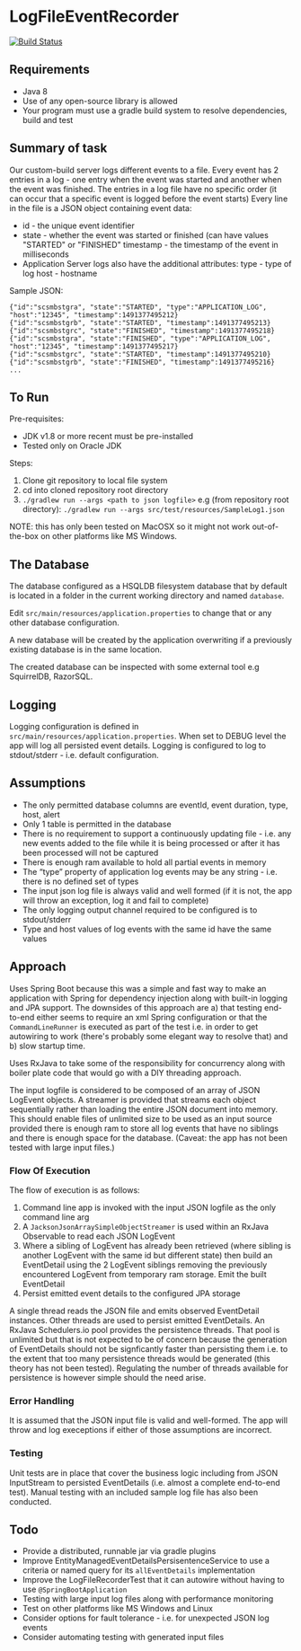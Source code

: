 # LogFileEventRecorder

[![Build Status](https://travis-ci.com/cscodingallan/LogFileEventRecorder.svg?branch=master)](https://travis-ci.com/cscodingallan/LogFileEventRecorder)

## Requirements

* Java 8
* Use of any open-source library is allowed
* Your program must use a gradle build system to resolve dependencies, build and test

## Summary of task
Our custom-build server logs different events to a file. Every event has 2 entries in a log - one entry when the event was started and another when the event was finished. The entries in a log file have no specific order (it can occur that a specific event is logged before the event starts)
Every line in the file is a JSON object containing event data:
* id - the unique event identifier
* state - whether the event was started or finished (can have values "STARTED" or "FINISHED" timestamp - the timestamp of the event in milliseconds
* Application Server logs also have the additional attributes: type - type of log
host - hostname

Sample JSON: 

    {"id":"scsmbstgra", "state":"STARTED", "type":"APPLICATION_LOG",
    "host":"12345", "timestamp":1491377495212}  
    {"id":"scsmbstgrb", "state":"STARTED", "timestamp":1491377495213}
    {"id":"scsmbstgrc", "state":"FINISHED", "timestamp":1491377495218}
    {"id":"scsmbstgra", "state":"FINISHED", "type":"APPLICATION_LOG",
    "host":"12345", "timestamp":1491377495217}
    {"id":"scsmbstgrc", "state":"STARTED", "timestamp":1491377495210}
    {"id":"scsmbstgrb", "state":"FINISHED", "timestamp":1491377495216}
    ...
    
## To Run

Pre-requisites:

* JDK v1.8 or more recent must be pre-installed 
* Tested only on Oracle JDK

Steps:

1. Clone git repository to local file system
2. cd into cloned repository root directory
3. `./gradlew run --args <path to json logfile>` e.g (from repository root directory): `./gradlew run --args src/test/resources/SampleLog1.json`

NOTE: this has only been tested on MacOSX so it might not work out-of-the-box on other platforms like MS Windows.

## The Database

The database configured as a HSQLDB filesystem database that by default is located in a folder in the current working 
directory and named `database`.

Edit `src/main/resources/application.properties` to change that or any other database configuration.

A new database will be created by the application overwriting if a previously existing database is in the same location.

The created database can be inspected with some external tool e.g SquirrelDB, RazorSQL.

## Logging

Logging configuration is defined in `src/main/resources/application.properties`. When set to DEBUG level the app will
log all persisted event details. Logging is configured to log to stdout/stderr - i.e. default configuration.

## Assumptions

* The only permitted database columns are eventId, event duration, type, host, alert
* Only 1 table is permitted in the database
* There is no requirement to support a continuously updating file - i.e. any new events added to the file while it is being processed or after it has been processed will not be captured
* There is enough ram available to hold all partial events in memory
* The “type” property of application log events may be any string - i.e. there is no defined set of types
* The input json log file is always valid and well formed (if it is not, the app will throw an exception, log it and fail to complete)
* The only logging output channel required to be configured is to stdout/stderr
* Type and host values of log events with the same id have the same values

## Approach

Uses Spring Boot because this was a simple and fast way to make an application with Spring for dependency injection along
with built-in logging and JPA support. The downsides of this approach are a) that testing end-to-end either seems to require
an xml Spring configuration or that the `CommandLineRunner` is executed as part of the test i.e. in order to 
get autowiring to work (there's probably some elegant way to resolve that) and b) slow startup time.

Uses RxJava to take some of the responsibility for concurrency along with boiler plate code that would go with
a DIY threading approach.

The input logfile is considered to be composed of an array of JSON LogEvent objects. A streamer is provided that 
streams each object sequentially rather than loading the entire JSON document into memory. This should 
enable files of unlimited size to be used as an input source provided there is enough ram to store all
log events that have no siblings and there is enough space for the database. (Caveat: the app has not been
tested with large input files.)

### Flow Of Execution

The flow of execution is as follows:

1. Command line app is invoked with the input JSON logfile as the only command line arg
2. A `JacksonJsonArraySimpleObjectStreamer` is used within an RxJava Observable to read each JSON LogEvent
3. Where a sibling of LogEvent has already been retrieved (where sibling is another LogEvent with the same id
but different state) then build an EventDetail using the 2 LogEvent siblings removing the previously encountered LogEvent
from temporary ram storage. Emit the built EventDetail
4. Persist emitted event details to the configured JPA storage

A single thread reads the JSON file and emits observed EventDetail instances. Other threads are used to persist
emitted EventDetails. An RxJava Schedulers.io pool provides the persistence threads. That pool is unlimited but
that is not expected to be of concern because the generation of EventDetails should not be signficantly faster
than persisting them i.e. to the extent that too many persistence threads would be generated (this theory has not been tested).
Regulating the number of threads available for persistence is however simple should the need arise.

### Error Handling

It is assumed that the JSON input file is valid and well-formed. The app will throw and log execeptions if
either of those assumptions are incorrect.

### Testing

Unit tests are in place that cover the business logic including from JSON InputStream to persisted EventDetails
(i.e. almost a complete end-to-end test). Manual testing with an included sample log file has also been conducted. 

## Todo

* Provide a distributed, runnable jar via gradle plugins
* Improve EntityManagedEventDetailsPersisentenceService to use a criteria or named query for its `allEventDetails`
implementation
* Improve the LogFileRecorderTest that it can autowire without having to use `@SpringBootApplication`
* Testing with large input log files along with performance monitoring
* Test on other platforms like MS Windows and Linux
* Consider options for fault tolerance - i.e. for unexpected JSON log events
* Consider automating testing with generated input files




